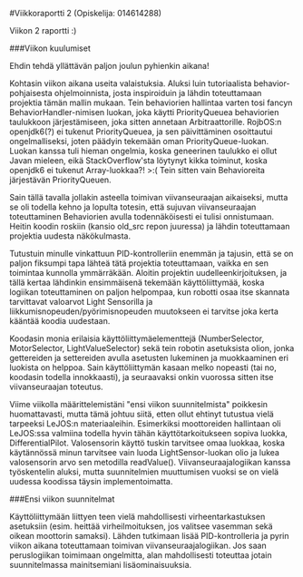 #Viikkoraportti 2 (Opiskelija: 014614288)

Viikon 2 raportti :)

###Viikon kuulumiset

Ehdin tehdä yllättävän paljon joulun pyhienkin aikana! 

Kohtasin viikon aikana useita valaistuksia. Aluksi luin tutoriaalista behavior-pohjaisesta ohjelmoinnista, josta inspiroiduin ja lähdin toteuttamaan projektia tämän mallin mukaan. Tein behaviorien hallintaa varten tosi fancyn BehaviorHandler-nimisen luokan, joka käytti PriorityQueuea behaviorien taulukkoon järjestämiseen, joka sitten annetaan Arbitraattorille. RojbOS:n openjdk6(?) ei tukenut PriorityQueuea, ja sen päivittäminen osoittautui ongelmalliseksi, joten päädyin tekemään oman PriorityQueue-luokan. Luokan kanssa tuli hieman ongelmia, koska geneerinen taulukko ei ollut Javan mieleen, eikä StackOverflow'sta löytynyt kikka toiminut, koska openjdk6 ei tukenut Array-luokkaa?! >:( Tein sitten vain Behavioreita järjestävän PriorityQueuen.

Sain tällä tavalla jollakin asteella toimivan viivanseuraajan aikaiseksi, mutta se oli todella kehno ja lopulta totesin, että sujuvan viivanseuraajan toteuttaminen Behaviorien avulla todennäköisesti ei tulisi onnistumaan. Heitin koodin roskiin (kansio old_src repon juuressa) ja lähdin toteuttamaan projektia uudesta näkökulmasta.

Tutustuin minulle vinkattuun PID-kontrolleriin enemmän ja tajusin, että se on paljon fiksumpi tapa lähteä tätä projektia toteuttamaan, vaikka en sen toimintaa kunnolla ymmärräkään. Aloitin projektin uudelleenkirjoituksen, ja tällä kertaa lähdinkin ensimmäisenä tekemään käyttöliittymää, koska logiikan toteuttaminen on paljon helpompaa, kun robotti osaa itse skannata tarvittavat valoarvot Light Sensorilla ja liikkumisnopeuden/pyörimisnopeuden muutokseen ei tarvitse joka kerta kääntää koodia uudestaan.

Koodasin monia erilaisia käyttöliittymäelementtejä (NumberSelector, MotorSelector, LightValueSelector) sekä tein robotin asetuksista olion, jonka gettereiden ja settereiden avulla asetusten lukeminen ja muokkaaminen eri luokista on helppoa. Sain käyttöliittymän kasaan melko nopeasti (tai no, koodasin todella innokkaasti), ja seuraavaksi onkin vuorossa sitten itse viivanseuraajan toteutus.

Viime viikolla määrittelemistäni "ensi viikon suunnitelmista" poikkesin huomattavasti, mutta tämä johtuu siitä, etten ollut ehtinyt tutustua vielä tarpeeksi LeJOS:n materiaaleihin. Esimerkiksi moottoreiden hallintaan oli LeJOS:ssa valmiina todella hyvin tähän käyttötarkoitukseen sopiva luokka, DifferentialPilot. Valosensorin käyttö tuskin tarvitsee omaa luokkaa, koska käytännössä minun tarvitsee vain luoda LightSensor-luokan olio ja lukea valosensorin arvo sen metodilla readValue(). Viivanseuraajalogiikan kanssa työskentelin aluksi, mutta suunnitelmien muuttumisen vuoksi se on vielä uudessa koodissa täysin implementoimatta. 

###Ensi viikon suunnitelmat

Käyttöliittymään liittyen teen vielä mahdollisesti virheentarkastuksen asetuksiin (esim. heittää virheilmoituksen, jos valitsee vasemman sekä oikean moottorin samaksi). Lähden tutkimaan lisää PID-kontrolleria ja pyrin viikon aikana toteuttamaan toimivan viivanseuraajalogiikan. Jos saan peruslogiikan toimimaan ongelmitta, alan mahdollisesti toteuttaa jotain suunnitelmassa mainitsemiani lisäominaisuuksia.

